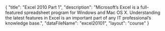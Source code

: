 {
	"title": "Excel 2010 Part 1",
	"description": "Microsoft’s Excel is a full-featured spreadsheet program for Windows and Mac OS X. Understanding the latest features in Excel is an important part of any IT professional’s knowledge base.",
	"dataFileName": "excel20101",
	"layout": "course"
}